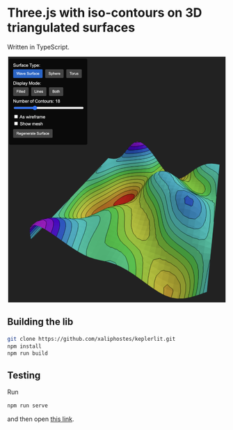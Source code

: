 # Three.js with iso-contours on 3D triangulated surfaces

Written in TypeScript.

<p align="center">
    <img src="media/screen.png" alt="drawing" width="500"/>
</p>

## Building the lib
```bash
git clone https://github.com/xaliphostes/keplerlit.git
npm install
npm run build
```

## Testing

Run
```bash
npm run serve
```

and then open [this link](http://127.0.0.1:8080).